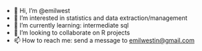 - 👋 Hi, I’m @emilwest
- 👀 I’m interested in statistics and data extraction/management 
- 🌱 I’m currently learning: intermediate sql 
- 💞️ I’m looking to collaborate on R projects
- 📫 How to reach me: send a message to emilwestin@gmail.com

<!---
emilwest/emilwest is a ✨ special ✨ repository because its `README.md` (this file) appears on your GitHub profile.
You can click the Preview link to take a look at your changes.
--->
